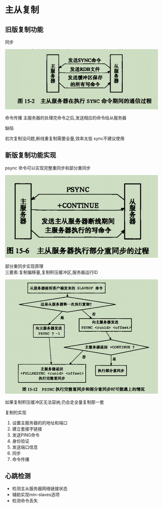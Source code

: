 # 主从复制

## 旧版复制功能

同步

![sync](../../pic/redis_sync.png)

命令传播
    主服务器的处理完命令之后,发送相应的命令给从服务器

缺陷

初次复制没问题,断线重复制需要全量,效率太低 sync不建议使用

## 新版复制功能实现

psync 命令可以实现完整重同步和部分重同步

![psync](../../pic/redis_psync.png)

部分重同步实现原理\
三要素:复制偏移量,复制积压缓冲区,服务器运行ID

![psync_all](../../pic/redis_psync_all.png)

如果复制积压缓冲区无法容纳,仍会走全量复制那一套

复制的实现

1. 设置主服务器的的地址和端口
2. 建立套接字链接
3. 发送PING命令
4. 身份验证
5. 发送端口信息
6. 同步
7. 命令传播

## 心跳检测

- 检测主从服务器网络链接状态
- 辅助实现min-slaves选项
- 检测命令丢失

